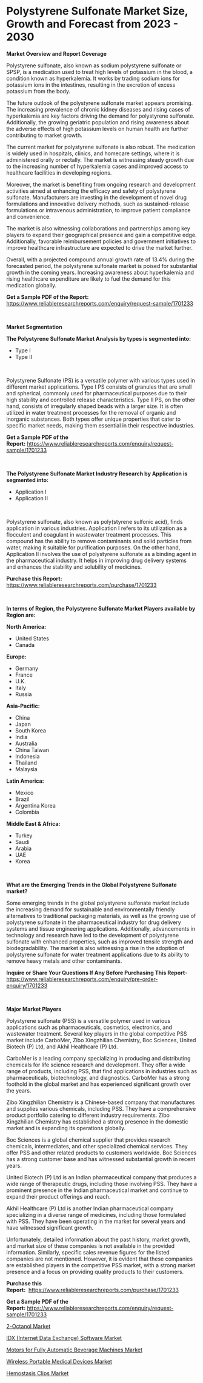 <p><h1>Polystyrene Sulfonate Market Size, Growth and Forecast from 2023 - 2030</h1></p><p><strong>Market Overview and Report Coverage</strong></p>
<p><p>Polystyrene sulfonate, also known as sodium polystyrene sulfonate or SPSP, is a medication used to treat high levels of potassium in the blood, a condition known as hyperkalemia. It works by trading sodium ions for potassium ions in the intestines, resulting in the excretion of excess potassium from the body.</p><p>The future outlook of the polystyrene sulfonate market appears promising. The increasing prevalence of chronic kidney diseases and rising cases of hyperkalemia are key factors driving the demand for polystyrene sulfonate. Additionally, the growing geriatric population and rising awareness about the adverse effects of high potassium levels on human health are further contributing to market growth.</p><p>The current market for polystyrene sulfonate is also robust. The medication is widely used in hospitals, clinics, and homecare settings, where it is administered orally or rectally. The market is witnessing steady growth due to the increasing number of hyperkalemia cases and improved access to healthcare facilities in developing regions.</p><p>Moreover, the market is benefiting from ongoing research and development activities aimed at enhancing the efficacy and safety of polystyrene sulfonate. Manufacturers are investing in the development of novel drug formulations and innovative delivery methods, such as sustained-release formulations or intravenous administration, to improve patient compliance and convenience.</p><p>The market is also witnessing collaborations and partnerships among key players to expand their geographical presence and gain a competitive edge. Additionally, favorable reimbursement policies and government initiatives to improve healthcare infrastructure are expected to drive the market further.</p><p>Overall, with a projected compound annual growth rate of 13.4% during the forecasted period, the polystyrene sulfonate market is poised for substantial growth in the coming years. Increasing awareness about hyperkalemia and rising healthcare expenditure are likely to fuel the demand for this medication globally.</p></p>
<p><strong>Get a Sample PDF of the Report:</strong> <a href="https://www.reliableresearchreports.com/enquiry/request-sample/1701233">https://www.reliableresearchreports.com/enquiry/request-sample/1701233</a></p>
<p>&nbsp;</p>
<p><strong>Market Segmentation</strong></p>
<p><strong>The Polystyrene Sulfonate Market Analysis by types is segmented into:</strong></p>
<p><ul><li>Type I</li><li>Type II</li></ul></p>
<p>&nbsp;</p>
<p><p>Polystyrene Sulfonate (PS) is a versatile polymer with various types used in different market applications. Type I PS consists of granules that are small and spherical, commonly used for pharmaceutical purposes due to their high stability and controlled release characteristics. Type II PS, on the other hand, consists of irregularly shaped beads with a larger size. It is often utilized in water treatment processes for the removal of organic and inorganic substances. Both types offer unique properties that cater to specific market needs, making them essential in their respective industries.</p></p>
<p><strong>Get a Sample PDF of the Report:</strong>&nbsp;<a href="https://www.reliableresearchreports.com/enquiry/request-sample/1701233">https://www.reliableresearchreports.com/enquiry/request-sample/1701233</a></p>
<p>&nbsp;</p>
<p><strong>The Polystyrene Sulfonate Market Industry Research by Application is segmented into:</strong></p>
<p><ul><li>Application I</li><li>Application II</li></ul></p>
<p>&nbsp;</p>
<p><p>Polystyrene sulfonate, also known as poly(styrene sulfonic acid), finds application in various industries. Application I refers to its utilization as a flocculent and coagulant in wastewater treatment processes. This compound has the ability to remove contaminants and solid particles from water, making it suitable for purification purposes. On the other hand, Application II involves the use of polystyrene sulfonate as a binding agent in the pharmaceutical industry. It helps in improving drug delivery systems and enhances the stability and solubility of medicines.</p></p>
<p><strong>Purchase this Report:</strong>&nbsp; <a href="https://www.reliableresearchreports.com/purchase/1701233">https://www.reliableresearchreports.com/purchase/1701233</a></p>
<p>&nbsp;</p>
<p><strong>In terms of Region, the Polystyrene Sulfonate Market Players available by Region are:</strong></p>
<p>
    <p> <strong> North America: </strong>
        <ul>
            <li>United States</li>
            <li>Canada</li>
        </ul>
        </p> 
    <p> <strong> Europe: </strong>
        <ul>
            <li>Germany</li>
            <li>France</li>
            <li>U.K.</li>
            <li>Italy</li>
            <li>Russia</li>
        </ul>
        </p> 
    <p> <strong> Asia-Pacific: </strong>
        <ul>
            <li>China</li>
            <li>Japan</li>
            <li>South Korea</li>
            <li>India</li>
            <li>Australia</li>
            <li>China Taiwan</li>
            <li>Indonesia</li>
            <li>Thailand</li>
            <li>Malaysia</li>
        </ul>
        </p> 
    <p> <strong> Latin America: </strong>
        <ul>
            <li>Mexico</li>
            <li>Brazil</li>
            <li>Argentina Korea</li>
            <li>Colombia</li>
        </ul>
        </p> 
    <p> <strong> Middle East & Africa: </strong>
        <ul>
            <li>Turkey</li>
            <li>Saudi</li>
            <li>Arabia</li>
            <li>UAE</li>
            <li>Korea</li>
        </ul>
    </p>
    </p>
<p>&nbsp;</p>
<p><strong>What are the Emerging Trends in the Global Polystyrene Sulfonate market?</strong></p>
<p><p>Some emerging trends in the global polystyrene sulfonate market include the increasing demand for sustainable and environmentally friendly alternatives to traditional packaging materials, as well as the growing use of polystyrene sulfonate in the pharmaceutical industry for drug delivery systems and tissue engineering applications. Additionally, advancements in technology and research have led to the development of polystyrene sulfonate with enhanced properties, such as improved tensile strength and biodegradability. The market is also witnessing a rise in the adoption of polystyrene sulfonate for water treatment applications due to its ability to remove heavy metals and other contaminants.</p></p>
<p><strong>Inquire or Share Your Questions If Any Before Purchasing This Report</strong>- <a href="https://www.reliableresearchreports.com/enquiry/pre-order-enquiry/1701233">https://www.reliableresearchreports.com/enquiry/pre-order-enquiry/1701233</a></p>
<p>&nbsp;</p>
<p><strong>Major Market Players</strong></p>
<p><p>Polystyrene sulfonate (PSS) is a versatile polymer used in various applications such as pharmaceuticals, cosmetics, electronics, and wastewater treatment. Several key players in the global competitive PSS market include CarboMer, Zibo Xingzhilian Chemistry, Boc Sciences, United Biotech (P) Ltd, and Akhil Healthcare (P) Ltd.</p><p>CarboMer is a leading company specializing in producing and distributing chemicals for life science research and development. They offer a wide range of products, including PSS, that find applications in industries such as pharmaceuticals, biotechnology, and diagnostics. CarboMer has a strong foothold in the global market and has experienced significant growth over the years.</p><p>Zibo Xingzhilian Chemistry is a Chinese-based company that manufactures and supplies various chemicals, including PSS. They have a comprehensive product portfolio catering to different industry requirements. Zibo Xingzhilian Chemistry has established a strong presence in the domestic market and is expanding its operations globally.</p><p>Boc Sciences is a global chemical supplier that provides research chemicals, intermediates, and other specialized chemical services. They offer PSS and other related products to customers worldwide. Boc Sciences has a strong customer base and has witnessed substantial growth in recent years.</p><p>United Biotech (P) Ltd is an Indian pharmaceutical company that produces a wide range of therapeutic drugs, including those involving PSS. They have a prominent presence in the Indian pharmaceutical market and continue to expand their product offerings and reach.</p><p>Akhil Healthcare (P) Ltd is another Indian pharmaceutical company specializing in a diverse range of medicines, including those formulated with PSS. They have been operating in the market for several years and have witnessed significant growth.</p><p>Unfortunately, detailed information about the past history, market growth, and market size of these companies is not available in the provided information. Similarly, specific sales revenue figures for the listed companies are not mentioned. However, it is evident that these companies are established players in the competitive PSS market, with a strong market presence and a focus on providing quality products to their customers.</p></p>
<p><strong>Purchase this Report:</strong>&nbsp;&nbsp;<a href="https://www.reliableresearchreports.com/purchase/1701233">https://www.reliableresearchreports.com/purchase/1701233</a></p>
<p></p>
<p><strong>Get a Sample PDF of the Report:</strong>&nbsp;<a href="https://www.reliableresearchreports.com/enquiry/request-sample/1701233">https://www.reliableresearchreports.com/enquiry/request-sample/1701233</a></p>
<p><p><a href="https://www.linkedin.com/pulse/2-octanol-market-challenges-opportunities-growth-drivers-gbw6e/">2-Octanol Market</a></p><p><a href="https://medium.com/@santosh99915121/idx-internet-data-exchange-software-market-research-report-its-history-and-forecast-2023-to-2030-1d77a11baa0e">IDX (Internet Data Exchange) Software Market</a></p><p><a href="https://www.linkedin.com/pulse/motors-fully-automatic-beverage-machines-market-insights-yju9e/">Motors for Fully Automatic Beverage Machines Market</a></p><p><a href="https://www.linkedin.com/pulse/wireless-portable-medical-devices-market-insights-zr8oe/">Wireless Portable Medical Devices Market</a></p><p><a href="https://medium.com/@s40138378/hemostasis-clips-market-analysis-its-cagr-market-segmentation-and-global-industry-overview-1b78979ce6af">Hemostasis Clips Market</a></p></p>